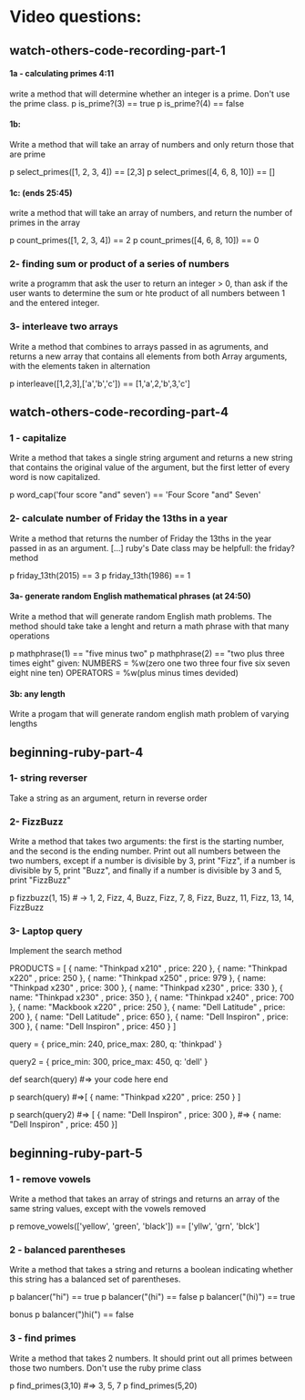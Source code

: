 # Video questions:

## watch-others-code-recording-part-1
#### 1a - calculating primes 4:11
write a method that will determine whether an integer is a prime.
Don't use the prime class.
p is_prime?(3) == true
p is_prime?(4) == false

#### 1b:
Write a method that will take an array of numbers and only return those that
are prime

p select_primes([1, 2, 3, 4]) == [2,3]
p select_primes([4, 6, 8, 10]) == []

#### 1c: (ends 25:45)
write a method that will take an array of numbers, and return the number of
primes in the array

p count_primes([1, 2, 3, 4]) == 2
p count_primes([4, 6, 8, 10]) == 0

### 2- finding sum or product of a series of numbers
write a programm that ask the user to return an integer > 0, than ask if the
user wants to determine the sum or hte product of all numbers between 1 and the
entered integer.

### 3- interleave two arrays
Write a method that combines to arrays passed in as agruments, and returns
a new array that contains all elements from both Array arguments, with the
elements taken in alternation

p interleave([1,2,3],['a','b','c']) == [1,'a',2,'b',3,'c']


## watch-others-code-recording-part-4
### 1 - capitalize
Write a method that takes a single string argument and returns a new string
that contains the original value of the argument, but the first letter of
every word is now capitalized.

p word_cap('four score "and" seven') == 'Four Score "and" Seven'

### 2- calculate number of Friday the 13ths in a year
Write a method that returns the number of Friday the 13ths in the year
passed in as an argument. [...]
ruby's Date class may be helpfull: the friday? method

p friday_13th(2015) == 3
p friday_13th(1986) == 1

#### 3a- generate random English mathematical phrases (at 24:50)
Write a method that will generate random English math problems. The method
should take take a lenght and return a math phrase with that many operations

p mathphrase(1) == "five minus two"
p mathphrase(2) == "two plus three times eight"
given:
NUMBERS = %w(zero one two three four five six seven eight nine ten)
OPERATORS = %w(plus minus times devided)

#### 3b: any length
Write a progam that will generate random english math problem of varying
lengths


## beginning-ruby-part-4
### 1- string reverser
Take a string as an argument, return in reverse order
### 2- FizzBuzz
Write a method that takes two arguments: the first is the starting
number, and the second is the ending number. Print out all numbers
between the two numbers, except if a number is divisible by 3, print
"Fizz", if a number is divisible by 5, print "Buzz", and finally if
a number is divisible by 3 and 5, print "FizzBuzz"

p fizzbuzz(1, 15) # -> 1, 2, Fizz, 4, Buzz, Fizz, 7, 8, Fizz, Buzz, 11, Fizz, 13, 14, FizzBuzz

### 3- Laptop query
Implement the search method

PRODUCTS = [
  { name: "Thinkpad x210" , price: 220 },
  { name: "Thinkpad x220" , price: 250 },
  { name: "Thinkpad x250" , price: 979 },
  { name: "Thinkpad x230" , price: 300 },
  { name: "Thinkpad x230" , price: 330 },
  { name: "Thinkpad x230" , price: 350 },
  { name: "Thinkpad x240" , price: 700 },
  { name: "Mackbook x220" , price: 250 },
  { name: "Dell Latitude" , price: 200 },
  { name: "Dell Latitude" , price: 650 },
  { name: "Dell Inspiron" , price: 300 },
  { name: "Dell Inspiron" , price: 450 }
]

query = {
  price_min: 240,
  price_max: 280,
  q: 'thinkpad'
}

query2 = {
  price_min: 300,
  price_max: 450,
  q: 'dell'
}

def search(query)
  #=> your code here
end

p search(query)
#=>[ { name: "Thinkpad x220" , price: 250 } ]

p search(query2)
#=> [ { name: "Dell Inspiron" , price: 300 },
#=>  { name: "Dell Inspiron" , price: 450 }]


## beginning-ruby-part-5
### 1 - remove vowels
Write a method that takes an array of strings and returns an array of
the same string values, except with the vowels removed

p remove_vowels(['yellow', 'green', 'black']) == ['yllw', 'grn', 'blck']

### 2 - balanced parentheses
Write a method that takes a string and returns a boolean indicating whether
this string has a balanced set of parentheses.

p balancer("hi") == true
p balancer("(hi") == false
p balancer("(hi)") == true

bonus
p balancer(")hi(") == false

### 3 - find primes
Write a method that takes 2 numbers. It should print out all primes
between those two numbers. Don't use the ruby prime class

p find_primes(3,10) #=> 3, 5, 7
p find_primes(5,20)